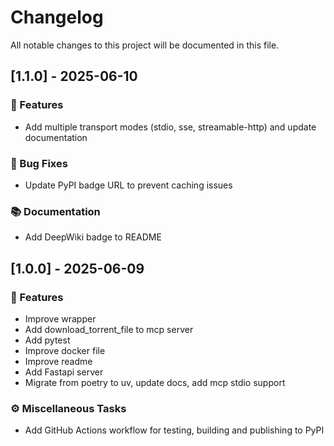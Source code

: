 # Changelog

All notable changes to this project will be documented in this file.

## [1.1.0] - 2025-06-10

### 🚀 Features

- Add multiple transport modes (stdio, sse, streamable-http) and update documentation

### 🐛 Bug Fixes

- Update PyPI badge URL to prevent caching issues

### 📚 Documentation

- Add DeepWiki badge to README

## [1.0.0] - 2025-06-09

### 🚀 Features

- Improve wrapper
- Add download_torrent_file to mcp server
- Add pytest
- Improve docker file
- Improve readme
- Add Fastapi server
- Migrate from poetry to uv, update docs, add mcp stdio support

### ⚙️ Miscellaneous Tasks

- Add GitHub Actions workflow for testing, building and publishing to PyPI

<!-- generated by git-cliff -->
